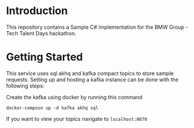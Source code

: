 # Introduction

This repository contains a Sample C# implementation for the BMW Group - Tech Talent Days hackathon.

# Getting Started

This service uses sql akhq and kafka compact topics to store sample requests. Setting up and hosting a kafka instance can be done with the following steps:

Create the kafka using docker by running this command

```shell script
docker-compose up -d kafka akhq sql
```

If you want to view your topics navigate to `localhost:8070`
